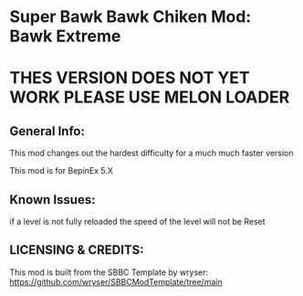 # Super Bawk Bawk Chiken Mod: Bawk Extreme
# THES VERSION DOES NOT YET WORK PLEASE USE MELON LOADER
## General Info:
This mod changes out the hardest difficulty for a much much faster version

This mod is for BepinEx 5.X

## Known Issues:
if a level is not fully reloaded the speed of the level will not be Reset

## LICENSING & CREDITS:
This mod is built from the SBBC Template by wryser: https://github.com/wryser/SBBCModTemplate/tree/main
